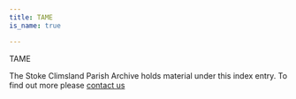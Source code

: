 ```yaml
---
title: TAME
is_name: true

---
```


TAME


The Stoke Climsland Parish Archive holds material under this index entry. To find out more please [contact us](/contact/)
